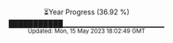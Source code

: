 <p align="center">
⏳Year Progress (36.92 %) <br>
███████████▁▁▁▁▁▁▁▁▁▁▁▁▁▁▁▁▁▁▁ <br>
<sub>Updated: Mon, 15 May 2023 18:02:49 GMT</sub>
</p>

